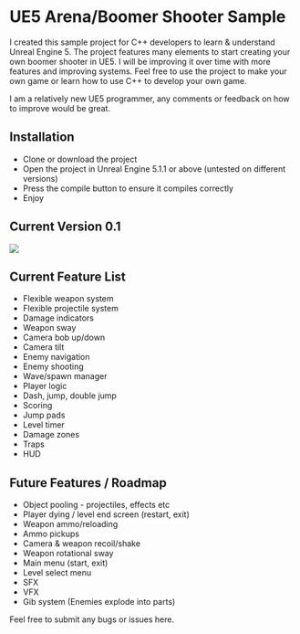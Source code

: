 # UE5 Arena/Boomer Shooter Sample
I created this sample project for C++ developers to learn & understand Unreal Engine 5. The project features many elements to start creating your own boomer shooter in UE5. I will be improving it over time with more features and improving systems. Feel free to use the project to make your own game or learn how to use C++ to develop your own game.

I am a relatively new UE5 programmer, any comments or feedback on how to improve would be great. 

## Installation
- Clone or download the project
- Open the project in Unreal Engine 5.1.1 or above (untested on different versions)
- Press the compile button to ensure it compiles correctly
- Enjoy

## Current Version 0.1

![](https://github.com/KamikaziUk/UE5-Arena-Shooter-Sample/blob/main/Demo.gif)

## Current Feature List
- Flexible weapon system
- Flexible projectile system
- Damage indicators
- Weapon sway
- Camera bob up/down
- Camera tilt
- Enemy navigation
- Enemy shooting
- Wave/spawn manager
- Player logic
- Dash, jump, double jump
- Scoring
- Jump pads
- Level timer
- Damage zones
- Traps
- HUD

## Future Features / Roadmap
- Object pooling - projectiles, effects etc
- Player dying / level end screen (restart, exit)
- Weapon ammo/reloading
- Ammo pickups
- Camera & weapon recoil/shake
- Weapon rotational sway
- Main menu (start, exit)
- Level select menu
- SFX
- VFX
- Gib system (Enemies explode into parts)

Feel free to submit any bugs or issues here.
